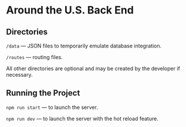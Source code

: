 # Around the U.S. Back End

## Directories

`/data` — JSON files to temporarily emulate database integration.

`/routes` — routing files.

All other directories are optional and may be created by the developer if necessary.

## Running the Project

`npm run start` — to launch the server.

`npm run dev` — to launch the server with the hot reload feature.
